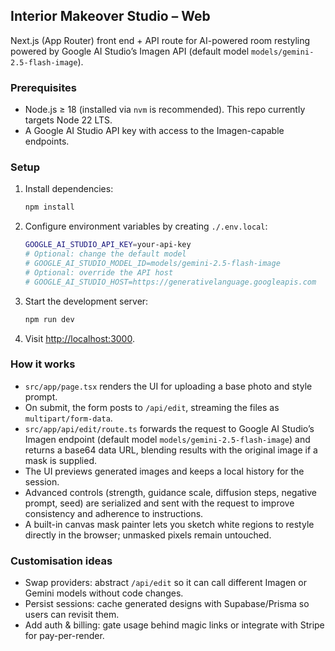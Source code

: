 ## Interior Makeover Studio – Web

Next.js (App Router) front end + API route for AI-powered room restyling powered by Google AI Studio’s Imagen API (default model `models/gemini-2.5-flash-image`).

### Prerequisites

- Node.js ≥ 18 (installed via `nvm` is recommended). This repo currently targets Node 22 LTS.
- A Google AI Studio API key with access to the Imagen-capable endpoints.

### Setup

1. Install dependencies:

   ```bash
   npm install
   ```

2. Configure environment variables by creating `./.env.local`:

   ```bash
   GOOGLE_AI_STUDIO_API_KEY=your-api-key
   # Optional: change the default model
   # GOOGLE_AI_STUDIO_MODEL_ID=models/gemini-2.5-flash-image
   # Optional: override the API host
   # GOOGLE_AI_STUDIO_HOST=https://generativelanguage.googleapis.com
   ```

3. Start the development server:

   ```bash
   npm run dev
   ```

4. Visit [http://localhost:3000](http://localhost:3000).

### How it works

- `src/app/page.tsx` renders the UI for uploading a base photo and style prompt.
- On submit, the form posts to `/api/edit`, streaming the files as `multipart/form-data`.
- `src/app/api/edit/route.ts` forwards the request to Google AI Studio’s Imagen endpoint (default model `models/gemini-2.5-flash-image`) and returns a base64 data URL, blending results with the original image if a mask is supplied.
- The UI previews generated images and keeps a local history for the session.
- Advanced controls (strength, guidance scale, diffusion steps, negative prompt, seed) are serialized and sent with the request to improve consistency and adherence to instructions.
- A built-in canvas mask painter lets you sketch white regions to restyle directly in the browser; unmasked pixels remain untouched.

### Customisation ideas

- Swap providers: abstract `/api/edit` so it can call different Imagen or Gemini models without code changes.
- Persist sessions: cache generated designs with Supabase/Prisma so users can revisit them.
- Add auth & billing: gate usage behind magic links or integrate with Stripe for pay-per-render.
